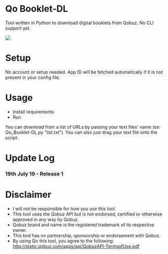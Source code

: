 # Qo Booklet-DL
Tool written in Python to download digital booklets from Qobuz. No CLI support yet.

![](https://thoas.feralhosting.com/sorrow/Qobuz-DL/bklet.jpg)

# Setup
No account or setup needed. App ID will be fetched automatically if it is not present in your config file.

# Usage
- Install requirements
- Run

You can download from a list of URLs by passing your text files' name (ex: Qo_Booklet-DL.py "list.txt"). You can also just drag your text file onto the script.

# Update Log #
### 19th July 19 - Release 1 ###

# Disclaimer
- I will not be responsible for how you use this tool.
- This tool uses the Qobuz API but is not endorsed, certified or otherwise approved in any way by Qobuz.
- Qobuz brand and name is the registered trademark of its respective owner.
- This tool has no partnership, sponsorship or endorsement with Qobuz. 
- By using Qo this tool, you agree to the following: http://static.qobuz.com/apps/api/QobuzAPI-TermsofUse.pdf
